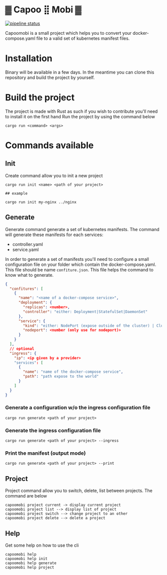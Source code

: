# ▓ Capoo ⣿ Mobi ▓

[![pipeline status](https://gitlab.com/MarcInthaamnouay/capoomobi/badges/master/pipeline.svg)](https://gitlab.com/MarcInthaamnouay/capoomobi/commits/master)

Capoomobi is a small project which helps you to convert your docker-compose.yaml file to a valid set of kubernetes manifest files.

# Installation

Binary will be available in a few days. In the meantime you can clone this repository and build the project by yourself. 

# Build the project

The project is made with Rust as such if you wish to contribute you'll need to install it on the first hand
Run the project by using the command below

```shell
cargo run <command> <args>
```

# Commands available

## Init

Create command allow you to init a new project

```shell
cargo run init <name> <path of your project>

## example

cargo run init my-nginx ../nginx
```

## Generate

Generate command generate a set of kubernetes manifests. The command will generate these manifests for each services:
- controller.yaml
- service.yaml

In order to generate a set of manifests you'll need to configure a small configuration file on your folder which contain the docker-compose.yaml. This file should be name ```confiture.json```. This file helps the command to know what to generate.

```json
{
  "confitures": [
    {
      "name": "<name of a docker-compose service>",
      "deployment": {
        "replicas": <number>,
        "controller": "either: Deployment|StatefulSet|DaemonSet"
      },
      "service": {
        "kind": "either: NodePort (expose outside of the cluster) | ClusterIP (not expose outside of the cluster)",
        "nodeport": <number (only use for nodeport)>
      }
    }
  ],
  // optional
  "ingress": {
    "ip": <ip given by a provider>
    "services": [
      {
        "name": "name of the docker-compose service",
        "path": "path expose to the world"
      }
    ]
  }
}
```

### Generate a configuration w/o the ingress configuration file

```shell
cargo run generate <path of your project>
```

### Generate the ingress configuration file

```shell
cargo run generate <path of your project> --ingress
```

### Print the manifest (output mode)

```shell
cargo run generate <path of your project> --print
```

## Project

Project command allow you to switch, delete, list between projects. The command are below

```shell
capoomobi project current -> display current project
capoomobi project list --> display list of project
capoomobi project switch --> change project to an other
capoomobi project delete --> delete a project
```

## Help

Get some help on how to use the cli

```shell
capoomobi help
capoomobi help init
capoomobi help generate
capoomobi help project
```